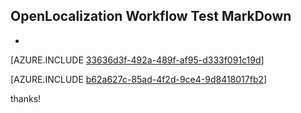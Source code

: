 ## OpenLocalization Workflow Test MarkDown
* 

[AZURE.INCLUDE [33636d3f-492a-489f-af95-d333f091c19d](calleeMd1.md)]



[AZURE.INCLUDE [b62a627c-85ad-4f2d-9ce4-9d8418017fb2](calleeMd2.md)]

 
thanks!